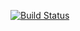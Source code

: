 [![Build Status](https://travis-ci.org/EricaRodriguesADS/vue-single-page.svg?branch=master)](https://travis-ci.org/EricaRodriguesADS/vue-single-page)
